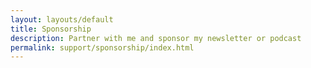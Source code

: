 ```yaml
---
layout: layouts/default
title: Sponsorship
description: Partner with me and sponsor my newsletter or podcast
permalink: support/sponsorship/index.html
---
```

